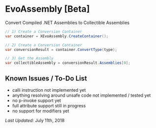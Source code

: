 # EvoAssembly [Beta]
Convert Compiled .NET Assemblies to Collectible Assemblies

```csharp
// 1) Create a Conversion Container
var container = XEvoAssembly.CreateContainer();              

// 2) Create a Conversion Container
var conversionResult = container.ConvertType(type);

// 3) Get the Assembly
var collectibleAssembly = conversionResult.Assemblies[0];
```

## Known Issues / To-Do List

* calli instruction not implemented yet
* anything resolving around unsafe code not implemented / tested yet
* no p-invoke support yet
* full attribute support still in progress
* no support for modifiers yet

*Last Updated:* July 11th, 2018
